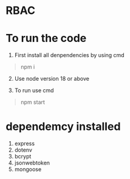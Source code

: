 # RBAC

# To run the code 

1) First install all denpendencies by using cmd
> npm i

2) Use node version 18 or above

3) To run use cmd
> npm start

# dependemcy installed

1) express
2) dotenv
3) bcrypt
4) jsonwebtoken
5) mongoose
